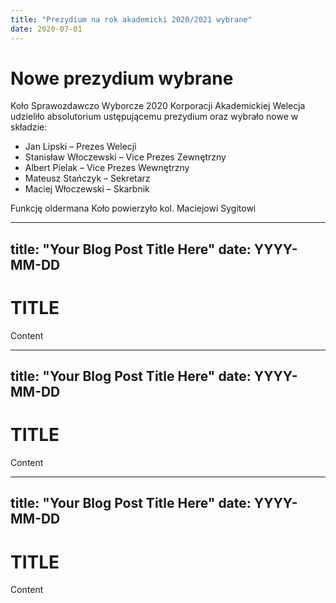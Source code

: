 ```yaml
---
title: "Prezydium na rok akademicki 2020/2021 wybrane"
date: 2020-07-01
---
```


# Nowe prezydium wybrane

Koło Sprawozdawczo Wyborcze 2020 Korporacji Akademickiej Welecja udzieliło absolutorium ustępującemu prezydium oraz wybrało nowe w składzie:
- Jan Lipski – Prezes Welecji
- Stanisław Włoczewski – Vice Prezes Zewnętrzny
- Albert Pielak – Vice Prezes Wewnętrzny
- Mateusz Stańczyk – Sekretarz
- Maciej Włoczewski – Skarbnik
  
Funkcję oldermana Koło powierzyło kol. Maciejowi Sygitowi


---
title: "Your Blog Post Title Here"
date: YYYY-MM-DD
---

# TITLE

Content

---
title: "Your Blog Post Title Here"
date: YYYY-MM-DD
---

# TITLE

Content

---
title: "Your Blog Post Title Here"
date: YYYY-MM-DD
---

# TITLE

Content
